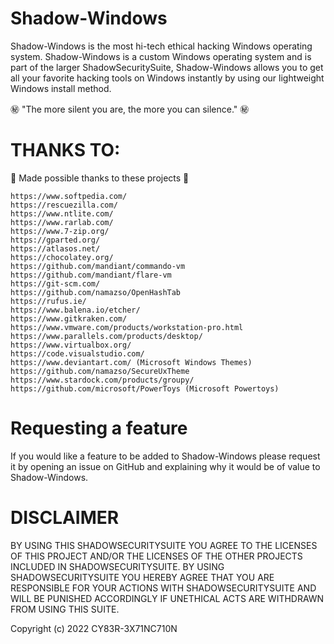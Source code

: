 # Shadow-Windows

Shadow-Windows is the most hi-tech ethical hacking Windows operating system. Shadow-Windows is a custom Windows operating system and is part of the larger ShadowSecuritySuite, Shadow-Windows allows you to get all your favorite hacking tools on Windows instantly by using our lightweight Windows install method. 

㊙️ "The more silent you are, the more you can silence." ㊙️

# THANKS TO:

💖 Made possible thanks to these projects 💖

```
https://www.softpedia.com/
https://rescuezilla.com/
https://www.ntlite.com/
https://www.rarlab.com/
https://www.7-zip.org/
https://gparted.org/
https://atlasos.net/
https://chocolatey.org/
https://github.com/mandiant/commando-vm
https://github.com/mandiant/flare-vm
https://git-scm.com/
https://github.com/namazso/OpenHashTab
https://rufus.ie/
https://www.balena.io/etcher/
https://www.gitkraken.com/
https://www.vmware.com/products/workstation-pro.html
https://www.parallels.com/products/desktop/
https://www.virtualbox.org/
https://code.visualstudio.com/
https://www.deviantart.com/ (Microsoft Windows Themes)
https://github.com/namazso/SecureUxTheme
https://www.stardock.com/products/groupy/
https://github.com/microsoft/PowerToys (Microsoft Powertoys)
```
# Requesting a feature

If you would like a feature to be added to Shadow-Windows please request it by opening an issue on GitHub and explaining why it would be of value to Shadow-Windows. 

# DISCLAIMER

BY USING THIS SHADOWSECURITYSUITE YOU AGREE TO THE LICENSES OF THIS PROJECT AND/OR THE LICENSES OF THE OTHER PROJECTS INCLUDED IN SHADOWSECURITYSUITE. BY USING SHADOWSECURITYSUITE YOU HEREBY AGREE THAT YOU ARE RESPONSIBLE FOR YOUR ACTIONS WITH SHADOWSECURITYSUITE AND WILL BE PUNISHED ACCORDINGLY IF UNETHICAL ACTS ARE WITHDRAWN FROM USING THIS SUITE. 

Copyright (c) 2022 CY83R-3X71NC710N
